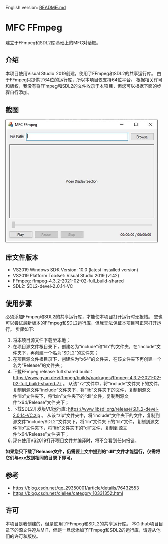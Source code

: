English version: [README.md](README.md)

# MFC FFmpeg
建立于FFmpeg和SDL2库基础上的MFC对话框。

## 介绍
本项目使用Visual Studio 2019创建，使用了FFmpeg和SDL2的共享运行库。
由于FFmpeg只提供了64位的运行库，所以本项目仅支持64位平台。
根据相关许可和版权，我没有将FFmpeg和SDL2的文件收录于本项目，但您可以根据下面的步骤自行添加。

## 截图
![截图](res/Capture.jpg)

## 库文件版本
* VS2019 Windows SDK Version: 10.0 (latest installed version)
* VS2019 Platform Toolset: Visual Studio 2019 (v142)
* FFmpeg: ffmpeg-4.3.2-2021-02-02-full_build-shared
* SDL2: SDL2-devel-2.0.14-VC

## 使用步骤
必须添加FFmpeg和SDL2的共享运行库，才能使本项目打开运行时无报错。
您也可以尝试最新版本的FFmpeg和SDL2运行库，但我无法保证本项目可正常打开运行。
步骤如下:
1. 将本项目源文件下载至本地；
2. 在项目源文件根目录下，创建名为“include”和“lib”的文件夹，在“include”文件夹下，再创建一个名为“SDL2”的文件夹；
3. 在项目源文件根目录下，创建名为“x64”的文件夹，在该文件夹下再创建一个名为“Release”的文件夹；
4. 下载FFmpeg release full shared build： https://www.gyan.dev/ffmpeg/builds/packages/ffmpeg-4.3.2-2021-02-02-full_build-shared.7z 。
从该“7z”文件中，将“include”文件夹下的文件，复制到源文件“include”文件夹下，将“lib”文件夹下的文件，复制到源文件“lib”文件夹下，将“bin”文件夹下的“dll”文件，复制到源文件“x64/Release”文件夹下；
5. 下载SDL2开发版VC运行库: https://www.libsdl.org/release/SDL2-devel-2.0.14-VC.zip 。
从该“zip”文件夹中，将“include”文件夹下的文件，复制到源文件“include/SDL2”文件夹下，将“lib”文件夹下的“lib”文件，复制到源文件“lib”文件夹下，将“lib”文件夹下的“dll”文件，复制到源文件“x64/Release”文件夹下；
6. 现在使用VS2019打开项目文件并编译时，将不会看到任何报错。

**如果您只下载了Release文件，仍需要上文中提到的“dll”文件才能运行，仅需将它们与exe放到相同的目录下即可。**

## 参考
* https://blog.csdn.net/qq_29350001/article/details/76432553
* https://blog.csdn.net/ciellee/category_10331352.html

## 许可
本项目是我创建的，但是使用了FFmpeg和SDL2的共享运行库。
本Github项目目录下的源文件遵从MIT，但是一旦您添加了FFmpeg和SDL2的运行库，请遵从他们的许可和版权。
